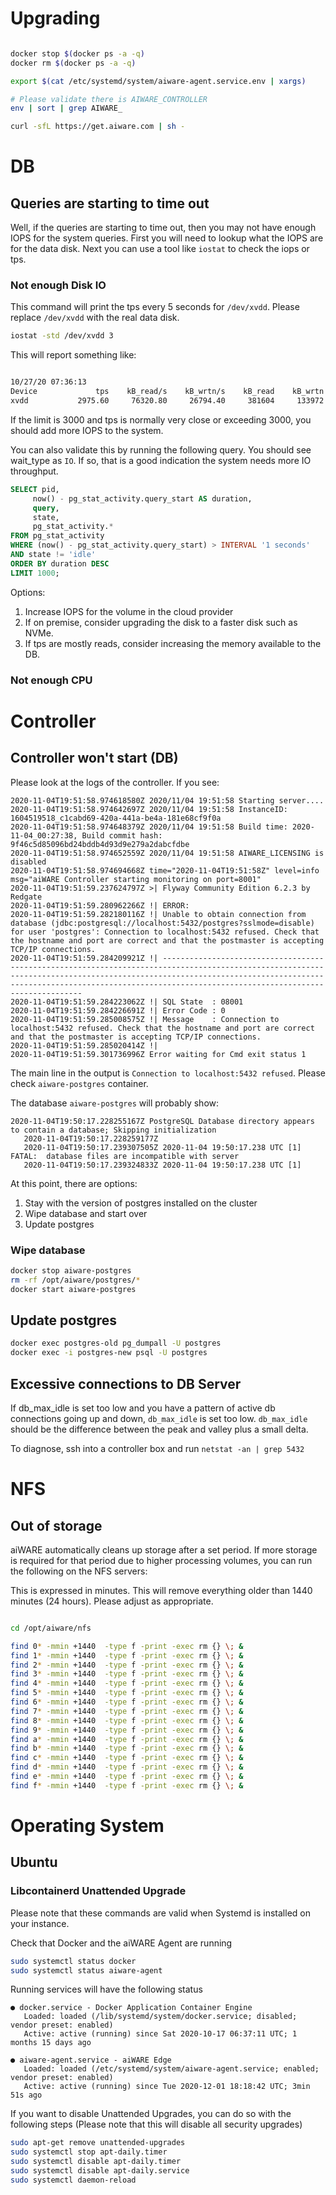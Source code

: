 # Upgrading

```bash

docker stop $(docker ps -a -q)
docker rm $(docker ps -a -q)

export $(cat /etc/systemd/system/aiware-agent.service.env | xargs)

# Please validate there is AIWARE_CONTROLLER
env | sort | grep AIWARE_

curl -sfL https://get.aiware.com | sh -
```

# DB

## Queries are starting to time out
Well, if the queries are starting to time out, then you may not have enough IOPS for the system queries.  First you will need to lookup what the IOPS are for the data disk.  Next you can use a tool like `iostat` to check the iops or tps.

### Not enough Disk IO
This command will print the tps every 5 seconds for `/dev/xvdd`. Please replace `/dev/xvdd` with the real data disk.

```bash
iostat -std /dev/xvdd 3
```

This will report something like:
```bash

10/27/20 07:36:13
Device             tps    kB_read/s    kB_wrtn/s    kB_read    kB_wrtn
xvdd           2975.60     76320.80     26794.40     381604     133972
```

If the limit is 3000 and tps is normally very close or exceeding 3000, you should add more IOPS to the system.

You can also validate this by running the following query.  You should see wait_type as `IO`.  If so, that is a good indication the system needs more IO throughput.

```sql
SELECT pid,
     now() - pg_stat_activity.query_start AS duration,
     query,
     state,
     pg_stat_activity.*
FROM pg_stat_activity
WHERE (now() - pg_stat_activity.query_start) > INTERVAL '1 seconds'
AND state != 'idle'
ORDER BY duration DESC
LIMIT 1000;
```

Options:
1. Increase IOPS for the volume in the cloud provider
1. If on premise, consider upgrading the disk to a faster disk such as NVMe.
1. If tps are mostly reads, consider increasing the memory available to the DB.

### Not enough CPU


# Controller

## Controller won't start (DB)

Please look at the logs of the controller.  If you see:

```text
2020-11-04T19:51:58.974618580Z 2020/11/04 19:51:58 Starting server....
2020-11-04T19:51:58.974642697Z 2020/11/04 19:51:58 InstanceID: 1604519518_c1cabd69-420a-441a-be4a-181e68cf9f0a
2020-11-04T19:51:58.974648379Z 2020/11/04 19:51:58 Build time: 2020-11-04_00:27:38, Build commit hash: 9f46c5d85096bd24bddb4d93d9e279a2dabcfdbe
2020-11-04T19:51:58.974652559Z 2020/11/04 19:51:58 AIWARE_LICENSING is disabled
2020-11-04T19:51:58.974694668Z time="2020-11-04T19:51:58Z" level=info msg="aiWARE Controller starting monitoring on port=8001"
2020-11-04T19:51:59.237624797Z >| Flyway Community Edition 6.2.3 by Redgate
2020-11-04T19:51:59.280962266Z !| ERROR:
2020-11-04T19:51:59.282180116Z !| Unable to obtain connection from database (jdbc:postgresql://localhost:5432/postgres?sslmode=disable) for user 'postgres': Connection to localhost:5432 refused. Check that the hostname and port are correct and that the postmaster is accepting TCP/IP connections.
2020-11-04T19:51:59.284209921Z !| ----------------------------------------------------------------------------------------------------------------------------------------------------------------------------------------------------------------------------------------------------------------------
2020-11-04T19:51:59.284223062Z !| SQL State  : 08001
2020-11-04T19:51:59.284226691Z !| Error Code : 0
2020-11-04T19:51:59.285008575Z !| Message    : Connection to localhost:5432 refused. Check that the hostname and port are correct and that the postmaster is accepting TCP/IP connections.
2020-11-04T19:51:59.285020414Z !|
2020-11-04T19:51:59.301736996Z Error waiting for Cmd exit status 1
```

The main line in the output is `Connection to localhost:5432 refused`.  Please check `aiware-postgres` container.

The database `aiware-postgres` will probably show:
```text
2020-11-04T19:50:17.228255167Z PostgreSQL Database directory appears to contain a database; Skipping initialization
   2020-11-04T19:50:17.228259177Z
   2020-11-04T19:50:17.239307505Z 2020-11-04 19:50:17.238 UTC [1] FATAL:  database files are incompatible with server
   2020-11-04T19:50:17.239324833Z 2020-11-04 19:50:17.238 UTC [1] 
```

At this point, there are options:
1. Stay with the version of postgres installed on the cluster
1. Wipe database and start over
1. Update postgres

### Wipe database
```bash
docker stop aiware-postgres
rm -rf /opt/aiware/postgres/*
docker start aiware-postgres
```

## Update postgres
```bash
docker exec postgres-old pg_dumpall -U postgres
docker exec -i postgres-new psql -U postgres

```
## Excessive connections to DB Server

If db_max_idle is set too low and you have a pattern of active db connections going up and down, `db_max_idle` is set too low.  `db_max_idle` should be the difference between the peak and valley plus a small delta.

To diagnose, ssh into a controller box and run `netstat -an | grep 5432`

# NFS

## Out of storage

aiWARE automatically cleans up storage after a set period.  If more storage is required for that period due to higher processing volumes, you can run the following on the NFS servers:

This is expressed in minutes.  This will remove everything older than 1440 minutes (24 hours).  Please adjust as appropriate.
```bash

cd /opt/aiware/nfs

find 0* -mmin +1440  -type f -print -exec rm {} \; &
find 1* -mmin +1440  -type f -print -exec rm {} \; &
find 2* -mmin +1440  -type f -print -exec rm {} \; &
find 3* -mmin +1440  -type f -print -exec rm {} \; &
find 4* -mmin +1440  -type f -print -exec rm {} \; &
find 5* -mmin +1440  -type f -print -exec rm {} \; &
find 6* -mmin +1440  -type f -print -exec rm {} \; &
find 7* -mmin +1440  -type f -print -exec rm {} \; &
find 8* -mmin +1440  -type f -print -exec rm {} \; &
find 9* -mmin +1440  -type f -print -exec rm {} \; &
find a* -mmin +1440  -type f -print -exec rm {} \; &
find b* -mmin +1440  -type f -print -exec rm {} \; &
find c* -mmin +1440  -type f -print -exec rm {} \; &
find d* -mmin +1440  -type f -print -exec rm {} \; &
find e* -mmin +1440  -type f -print -exec rm {} \; &
find f* -mmin +1440  -type f -print -exec rm {} \; &
```

# Operating System

## Ubuntu

### Libcontainerd Unattended Upgrade 

Please note that these commands are valid when Systemd is installed on your instance.

Check that Docker and the aiWARE Agent are running
```bash
sudo systemctl status docker
sudo systemctl status aiware-agent
```

Running services will have the following status
```
● docker.service - Docker Application Container Engine
   Loaded: loaded (/lib/systemd/system/docker.service; disabled; vendor preset: enabled)
   Active: active (running) since Sat 2020-10-17 06:37:11 UTC; 1 months 15 days ago

● aiware-agent.service - aiWARE Edge
   Loaded: loaded (/etc/systemd/system/aiware-agent.service; enabled; vendor preset: enabled)
   Active: active (running) since Tue 2020-12-01 18:18:42 UTC; 3min 51s ago
``` 

If you want to disable Unattended Upgrades, you can do so with the following steps (Please note that this will disable all security upgrades)
```bash
sudo apt-get remove unattended-upgrades
sudo systemctl stop apt-daily.timer
sudo systemctl disable apt-daily.timer
sudo systemctl disable apt-daily.service
sudo systemctl daemon-reload
```
